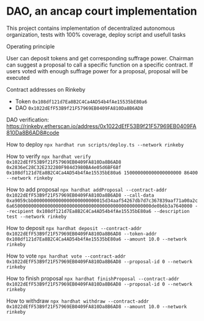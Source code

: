 # DAO, an ancap court implementation

This project contains implementation of decentralized autonomous organization, tests with 100% coverage, deploy script and usefull tasks 

Operating principle

User can deposit tokens and get corresponding suffrage power. Chairman can suggest a proposal to call a specific function on a specific contract. If users voted with enough suffrage power for a proposal, proposal will be executed

Contract addresses on Rinkeby
- Token `0x108df121d7Ea8B2C4Ca4AD54b4fAe15535bE80a6` 
- DAO `0x1022dEfF53B9f21F57969EB0409FA810Da8B6AD8`

DAO verification: https://rinkeby.etherscan.io/address/0x1022dEfF53B9f21F57969EB0409FA810Da8B6AD8#code

How to deploy
`npx hardhat run scripts/deploy.ts --network rinkeby`

How to verify 
`npx hardhat verify 0x1022dEfF53B9f21F57969EB0409FA810Da8B6AD8 0x2836eC28C32E232280F984d3980BA4e05d6BF68f 0x108df121d7Ea8B2C4Ca4AD54b4fAe15535bE80a6 150000000000000000000 86400 --network rinkeby`

How to add proposal
`npx hardhat addProposal --contract-addr 0x1022dEfF53B9f21F57969EB0409FA810Da8B6AD8 --call-data 0xa9059cbb00000000000000000000000015d34aaf54267db7d7c367839aaf71a00a2c6a650000000000000000000000000000000000000000000000000de0b6b3a7640000 --recipient 0x108df121d7Ea8B2C4Ca4AD54b4fAe15535bE80a6 --description test --network rinkeby`

How to deposit
`npx hardhat deposit --contract-addr 0x1022dEfF53B9f21F57969EB0409FA810Da8B6AD8 --token-addr 0x108df121d7Ea8B2C4Ca4AD54b4fAe15535bE80a6 --amount 10.0 --network rinkeby`

How to vote
`npx hardhat vote --contract-addr 0x1022dEfF53B9f21F57969EB0409FA810Da8B6AD8 --proposal-id 0 --network rinkeby`

How to finish proposal
`npx hardhat finishProposal --contract-addr 0x1022dEfF53B9f21F57969EB0409FA810Da8B6AD8 --proposal-id 0 --network rinkeby`

How to withdraw
`npx hardhat withdraw --contract-addr 0x1022dEfF53B9f21F57969EB0409FA810Da8B6AD8 --amount 10.0 --network rinkeby`